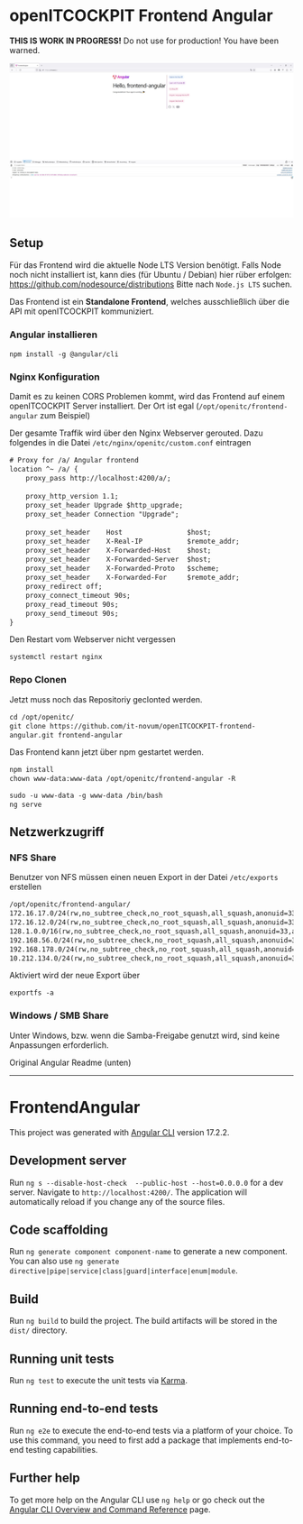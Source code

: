 # openITCOCKPIT Frontend Angular

**THIS IS WORK IN PROGRESS!** Do not use for production! You have been warned.

![screenshot](src/assets/docs/angular-frontend.jpg)

## Setup

Für das Frontend wird die aktuelle Node LTS Version benötigt. Falls Node noch nicht installiert ist, kann dies (für Ubuntu / Debian) hier rüber erfolgen: https://github.com/nodesource/distributions
Bitte nach `Node.js LTS` suchen. 

Das Frontend ist ein **Standalone Frontend**, welches ausschließlich über die API mit openITCOCKPIT kommuniziert.

### Angular installieren

```
npm install -g @angular/cli
```

### Nginx Konfiguration

Damit es zu keinen CORS Problemen kommt, wird das Frontend auf einem openITCOCKPIT Server installiert. Der Ort ist egal (`/opt/openitc/frontend-angular` zum Beispiel)

Der gesamte Traffik wird über den Nginx Webserver gerouted. Dazu folgendes in die Datei `/etc/nginx/openitc/custom.conf` eintragen

```
# Proxy for /a/ Angular frontend
location ^~ /a/ {
    proxy_pass http://localhost:4200/a/;

    proxy_http_version 1.1;
    proxy_set_header Upgrade $http_upgrade;
    proxy_set_header Connection "Upgrade";

    proxy_set_header    Host                $host;
    proxy_set_header    X-Real-IP           $remote_addr;
    proxy_set_header    X-Forwarded-Host    $host;
    proxy_set_header    X-Forwarded-Server  $host;
    proxy_set_header    X-Forwarded-Proto   $scheme;
    proxy_set_header    X-Forwarded-For     $remote_addr;
    proxy_redirect off;
    proxy_connect_timeout 90s;
    proxy_read_timeout 90s;
    proxy_send_timeout 90s;
}
```

Den Restart vom Webserver nicht vergessen

```
systemctl restart nginx
```

### Repo Clonen

Jetzt muss noch das Repositoriy geclonted werden.

```
cd /opt/openitc/
git clone https://github.com/it-novum/openITCOCKPIT-frontend-angular.git frontend-angular
```

Das Frontend kann jetzt über npm gestartet werden.

```
npm install
chown www-data:www-data /opt/openitc/frontend-angular -R
```

```
sudo -u www-data -g www-data /bin/bash
ng serve
```

## Netzwerkzugriff

### NFS Share

Benutzer von NFS müssen einen neuen Export in der Datei `/etc/exports` erstellen
```
/opt/openitc/frontend-angular/    172.16.17.0/24(rw,no_subtree_check,no_root_squash,all_squash,anonuid=33,anongid=33) 172.16.12.0/24(rw,no_subtree_check,no_root_squash,all_squash,anonuid=33,anongid=33) 128.1.0.0/16(rw,no_subtree_check,no_root_squash,all_squash,anonuid=33,anongid=33)  192.168.56.0/24(rw,no_subtree_check,no_root_squash,all_squash,anonuid=33,anongid=33) 192.168.178.0/24(rw,no_subtree_check,no_root_squash,all_squash,anonuid=33,anongid=33) 10.212.134.0/24(rw,no_subtree_check,no_root_squash,all_squash,anonuid=33,anongid=33)
```

Aktiviert wird der neue Export über
```
exportfs -a
```

### Windows / SMB Share

Unter Windows, bzw. wenn die Samba-Freigabe genutzt wird, sind keine Anpassungen erforderlich.

Original Angular Readme (unten)

---

# FrontendAngular

This project was generated with [Angular CLI](https://github.com/angular/angular-cli) version 17.2.2.

## Development server

Run `ng s --disable-host-check  --public-host --host=0.0.0.0` for a dev server. Navigate to `http://localhost:4200/`. The application will automatically reload if you change any of the source files.

## Code scaffolding

Run `ng generate component component-name` to generate a new component. You can also use `ng generate directive|pipe|service|class|guard|interface|enum|module`.

## Build

Run `ng build` to build the project. The build artifacts will be stored in the `dist/` directory.

## Running unit tests

Run `ng test` to execute the unit tests via [Karma](https://karma-runner.github.io).

## Running end-to-end tests

Run `ng e2e` to execute the end-to-end tests via a platform of your choice. To use this command, you need to first add a package that implements end-to-end testing capabilities.

## Further help

To get more help on the Angular CLI use `ng help` or go check out the [Angular CLI Overview and Command Reference](https://angular.io/cli) page.
